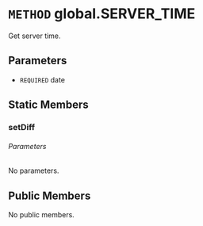 # `METHOD` global.SERVER_TIME
Get server time.

## Parameters
* `REQUIRED` date 

## Static Members

### setDiff
###### Parameters
No parameters.

## Public Members
No public members.
